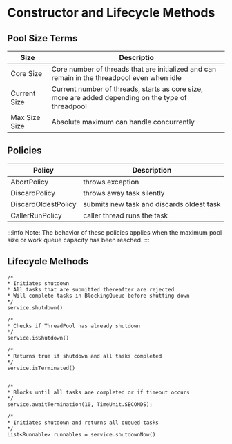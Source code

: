 # Constructor and Lifecycle Methods

## Pool Size Terms
| Size          | Descriptio                                                                                         |
|---------------|----------------------------------------------------------------------------------------------------|
| Core Size     | Core number of threads that are initialized and can remain in the threadpool even when idle        |
| Current Size  | Current number of threads, starts as core size, more are added depending on the type of threadpool |
| Max Size Size | Absolute maximum can handle concurrently                                                           |

## Policies
| Policy              | Description                               |
|---------------------|-------------------------------------------|
| AbortPolicy         | throws exception                          |
| DiscardPolicy       | throws away task silently                 |
| DiscardOldestPolicy | submits new task and discards oldest task |
| CallerRunPolicy     | caller thread runs the task               |

:::info
Note: The behavior of these policies applies when the maximum pool size or work queue capacity has been reached.
:::

## Lifecycle Methods
```
/* 
* Initiates shutdown
* All tasks that are submitted thereafter are rejected
* Will complete tasks in BlockingQueue before shutting down
*/
service.shutdown()

/*
* Checks if ThreadPool has already shutdown
*/
service.isShutdown() 

/*
* Returns true if shutdown and all tasks completed
*/
service.isTerminated()


/*
* Blocks until all tasks are completed or if timeout occurs
*/
service.awaitTermination(10, TimeUnit.SECONDS);

/*
* Initiates shutdown and returns all queued tasks
*/
List<Runnable> runnables = service.shutdownNow()
```